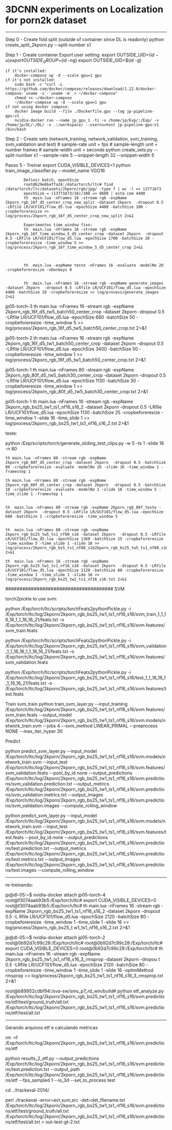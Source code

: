 # 3DCNN experiments on Localization for porn2k dataset

------------------------

Step 0 - Create fold split (outside of container since DL is readonly)
    python create_split_2kporn.py --split-number s1

Step 1 - Create container
    Export user setting:
        export OUTSIDE_UID=$(id -u)
        export OUTSIDE_GROUP=$(id -ng)
        export OUTSIDE_GID=$(id -g)

    if it's installed:
        docker-compose up -d --scale gpu=1 gpu
    if it's not installed:
        sudo bash -c "curl -L https://github.com/docker/compose/releases/download/1.22.0/docker-compose-`uname -s`-`uname -m` > ~/docker-compose"
        chmod +x ~/docker-compose
        ~/docker-compose up -d --scale gpu=1 gpu
    if not using docker compose:
        docker image build --file ./Dockerfile.gpu --tag jp-pipeline-gpu:v1 .
        nvidia-docker run --name jp_gpu_1 -ti -v /home/jp/Exp/:/Exp/ -v /home/jp/DL/:/DL/ -v .:/workspace/ --userns=host jp-pipeline-gpu:v1 /bin/bash

Step 2 - Create sets (network_training, network_validation, svm_training, svm_validation and test)
    # sample-rate unit = fps
    # sample-length unit = number frames
    # sample-width unit = seconds
    python create_sets.py --split-number s1 --sample-rate 5 --snippet-length 32 --snippet-width 5

Passo 5 - Treinar
    export CUDA_VISIBLE_DEVICES=1
    python train_image_classifier.py --model_name VGG16


			Definir batch, epochSize
			root@b29e6baffa24:/data/torch/ltc# find /data/torch/ltc/datasets/2kporn/rgb/jpg/ -type f | wc -l => 13771673
			epochSize = (13771673/16)/100 => 8608 | está com 4400
			th  main.lua -nFrames 16 -stream rgb -expName 2kporn_rgb_16f_d5_center_crop_new_split -dataset 2kporn  -dropout 0.5 -LRfile LR/UCF101/flow_d5.lua -epochSize 4400 -batchSize 100 -cropbeforeresize >> log/process/2kporn_rgb_16f_d5_center_crop_new_split 2>&1
			
			Experimentos time_window fixo:
			th  main.lua -nFrames 16 -stream rgb -expName 2kporn_rgb_16f_time_window_5_d5_center_crop -dataset 2kporn  -dropout 0.5 -LRfile LR/UCF101/flow_d5.lua -epochSize 1700 -batchSize 20 -cropbeforeresize -time_window 5 >> log/process/2kporn_rgb_16f_time_window_5_d5_center_crop 2>&1
			
			
			
			th  main.lua -expName teste -nFrames 16 -evaluate -modelNo 20 -cropbeforeresize -nDonkeys 0
			
			
			th  main.lua -nFrames 16 -stream rgb -expName generate_images -dataset 2kporn  -dropout 0.5 -LRfile LR/UCF101/flow_d5.lua -epochSize 4400 -batchSize 10 -cropbeforeresize >> log/process/generate_images 2>&1
			
			
jp05-torch-3		th  main.lua -nFrames 16 -stream rgb -expName 2kporn_rgb_16f_d5_tw5_batch50_center_crop -dataset 2kporn  -dropout 0.5 -LRfile LR/UCF101/flow_d5.lua -epochSize 680 -batchSize 50 -cropbeforeresize -time_window 5 >> log/process/2kporn_rgb_16f_d5_tw5_batch50_center_crop.txt 2>&1
			
jp05-torch-2		th  main.lua -nFrames 16 -stream rgb -expName 2kporn_rgb_16f_d5_tw1_batch50_center_crop -dataset 2kporn  -dropout 0.5 -LRfile LR/UCF101/flow_d5.lua -epochSize 3400 -batchSize 50 -cropbeforeresize -time_window 1 >> log/process/2kporn_rgb_16f_d5_tw1_batch50_center_crop.txt 2>&1

jp05-torch-1		th  main.lua -nFrames 80 -stream rgb -expName 2kporn_rgb_80f_d5_tw5_batch30_center_crop -dataset 2kporn  -dropout 0.5 -LRfile LR/UCF101/flow_d5.lua -epochSize 1130 -batchSize 30 -cropbeforeresize -time_window 1 >> log/process/2kporn_rgb_80f_d5_tw5_batch30_center_crop.txt 2>&1

jp05-torch-1		th  main.lua -nFrames 16 -stream rgb -expName 2kporn_rgb_bs25_tw1_ts1_nf16_s16_2 -dataset 2kporn  -dropout 0.5 -LRfile LR/UCF101/flow_d5.lua -epochSize 1130 -batchSize 25 -cropbeforeresize -time_window 1 -slide 16 -time_slide 1 >> log/process/2kporn_rgb_bs25_tw1_ts1_nf16_s16_2.txt 2>&1



teste:

python /Exp/scripts/torch/generate_sliding_test_clips.py -w 5 -ts 1 -slide 16 -n 80


	th main.lua -nFrames 80 -stream rgb -expName 2kporn_rgb_80f_d5_center_crop -dataset 2kporn  -dropout 0.5 -batchSize 80 -cropbeforeresize -evaluate -modelNo 26 -slide 16 -time_window 1 -framestep 1
    
    th main.lua -nFrames 80 -stream rgb -expName 2kporn_rgb_80f_d5_center_crop -dataset 2kporn  -dropout 0.5 -batchSize 10 -cropbeforeresize -evaluate -modelNo 1 -slide 16 -time_window 5 -time_slide 1 -framestep 1
    
    
    th  main.lua -nFrames 80 -stream rgb -expName 2kporn_rgb_80f_teste -dataset 2kporn  -dropout 0.5 -LRfile LR/UCF101/flow_d5.lua -epochSize 680 -batchSize 1 -cropbeforeresize -time_window 5
    
    
    th  main.lua -nFrames 80 -stream rgb -expName 2kporn_rgb_bs25_tw5_ts1_nf80_s16 -dataset 2kporn  -dropout 0.5 -LRfile LR/UCF101/flow_d5.lua -epochSize 1360 -batchSize 25 -cropbeforeresize -time_window 5 -time_slide 1 -slide 16 >> log/process/2kporn_rgb_bs5_ts1_nf80_s162kporn_rgb_bs25_tw5_ts1_nf80_s16.txt 2>&1
    
    th  main.lua -nFrames 16 -stream rgb -expName 2kporn_rgb_bs25_tw1_ts1_nf16_s16 -dataset 2kporn  -dropout 0.5 -LRfile LR/UCF101/flow_d5.lua -epochSize 2120 -batchSize 80 -cropbeforeresize -time_window 1 -time_slide 1 -slide 16 >> log/process/2kporn_rgb_bs25_tw1_ts1_nf16_s16.txt 2>&1
    
######################################
SVM

torch2pickle to use svm:

python /Exp/torch/ltc/scripts/torchFeats2pythonPickle.py -i /Exp/torch/ltc/log/2kporn/2kporn_rgb_bs25_tw1_ts1_nf16_s16/svm_train_1_1_16_16_1_1_16_16_21/feats.txt -o /Exp/torch/ltc/log/2kporn/2kporn_rgb_bs25_tw1_ts1_nf16_s16/svm.features/svm_train.feats

python /Exp/torch/ltc/scripts/torchFeats2pythonPickle.py -i /Exp/torch/ltc/log/2kporn/2kporn_rgb_bs25_tw1_ts1_nf16_s16/svm_validation_1_1_16_16_1_1_16_16_21/feats.txt -o /Exp/torch/ltc/log/2kporn/2kporn_rgb_bs25_tw1_ts1_nf16_s16/svm.features/svm_validation.feats

python /Exp/torch/ltc/scripts/torchFeats2pythonPickle.py -i /Exp/torch/ltc/log/2kporn/2kporn_rgb_bs25_tw1_ts1_nf16_s16/test_1_1_16_16_1_1_16_16_21/feats.txt -o /Exp/torch/ltc/log/2kporn/2kporn_rgb_bs25_tw1_ts1_nf16_s16/svm.features/test.feats


Train svm_train
python train_svm_layer.py --input_training /Exp/torch/ltc/log/2kporn/2kporn_rgb_bs25_tw1_ts1_nf16_s16/svm.features/svm_train.feats --output_model /Exp/torch/ltc/log/2kporn/2kporn_rgb_bs25_tw1_ts1_nf16_s16/svm.models/network_train.svm --jobs 4 --svm_method LINEAR_PRIMAL --preprocess NONE --max_iter_hyper 30

Predict

 python predict_svm_layer.py --input_model /Exp/torch/ltc/log/2kporn/2kporn_rgb_bs25_tw1_ts1_nf16_s16/svm.models/network_train.svm  --input_test /Exp/torch/ltc/log/2kporn/2kporn_rgb_bs25_tw1_ts1_nf16_s16/svm.features/svm_validation.feats --pool_by_id none  --output_predictions /Exp/torch/ltc/log/2kporn/2kporn_rgb_bs25_tw1_ts1_nf16_s16/svm.predictions/svm_validation.prediction.txt --output_metrics /Exp/torch/ltc/log/2kporn/2kporn_rgb_bs25_tw1_ts1_nf16_s16/svm.predictions/svm_validation.metrics.txt --output_images /Exp/torch/ltc/log/2kporn/2kporn_rgb_bs25_tw1_ts1_nf16_s16/svm.predictions/svm_validation.images --compute_rolling_window

 python predict_svm_layer.py --input_model /Exp/torch/ltc/log/2kporn/2kporn_rgb_bs25_tw1_ts1_nf16_s16/svm.models/network_train.svm  --input_test /Exp/torch/ltc/log/2kporn/2kporn_rgb_bs25_tw1_ts1_nf16_s16/svm.features/test.feats --pool_by_id none  --output_predictions /Exp/torch/ltc/log/2kporn/2kporn_rgb_bs25_tw1_ts1_nf16_s16/svm.predictions/test.prediction.txt --output_metrics /Exp/torch/ltc/log/2kporn/2kporn_rgb_bs25_tw1_ts1_nf16_s16/svm.predictions/test.metrics.txt --output_images /Exp/torch/ltc/log/2kporn/2kporn_rgb_bs25_tw1_ts1_nf16_s16/svm.predictions/test.images --compute_rolling_window
 
 
---------------------------------------------------
re-treinando:

jp@dl-05:~$  nvidia-docker attach jp05-torch-4
root@f3074aab93b5:/Exp/torch/ltc# export CUDA_VISIBLE_DEVICES=0
root@f3074aab93b5:/Exp/torch/ltc# th  main.lua -nFrames 16 -stream rgb -expName 2kporn_rgb_bs25_tw1_ts1_nf16_s16_2 -dataset 2kporn  -dropout 0.5 -L                 Rfile LR/UCF101/flow_d5.lua -epochSize 2120 -batchSize 80 -cropbeforeresize -time_window 1 -time_slide 1 -slide 16 >> log/process/2kporn_rgb_bs25_t                 w1_ts1_nf16_s16_2.txt 2>&1


jp@dl-05:~$ nvidia-docker attach jp05-torch-2
root@0b92d7c99c28:/Exp/torch/ltc#
root@0b92d7c99c28:/Exp/torch/ltc# export CUDA_VISIBLE_DEVICES=0
root@0b92d7c99c28:/Exp/torch/ltc# th  main.lua -nFrames 16 -stream rgb -expName 2kporn_rgb_bs25_tw1_ts1_nf16_s16_3_rmsprop -dataset 2kporn  -dropou                 t 0.5 -LRfile LR/UCF101/flow_d5.lua -epochSize 2120 -batchSize 80 -cropbeforeresize -time_window 1 -time_slide 1 -slide 16 -optimMethod rmsprop >>                  log/process/2kporn_rgb_bs25_tw1_ts1_nf16_s16_3_rmsprop.txt 2>&1

root@b89952cdbf94:/sva-sw/sms_p7_rd_win/build# python etf_analyze.py /Exp/torch/ltc/log/2kporn/2kporn_rgb_bs25_tw1_ts1_nf16_s16/svm.predictions/etf/test/ground_truth/all.txt /Exp/torch/ltc/log/2kporn/2kporn_rgb_bs25_tw1_ts1_nf16_s16/svm.predictions/etf/test/all.txt

--------------------------------
Gerando arquivos etf e calculando metricas

rm -rf /Exp/torch/ltc/log/2kporn/2kporn_rgb_bs25_tw1_ts1_nf16_s16/svm.predictions/etf

python results_2_etf.py --output_predictions /Exp/torch/ltc/log/2kporn/2kporn_rgb_bs25_tw1_ts1_nf16_s16/svm.predictions/test.prediction.txt --output_path /Exp/torch/ltc/log/2kporn/2kporn_rgb_bs25_tw1_ts1_nf16_s16/svm.predictions/etf --fps_sampled 1 --is_3d --set_to_process test

cd ../trackeval-2014/

perl ./trackeval -error=evt,sum,src -det=det_filename.txt /Exp/torch/ltc/log/2kporn/2kporn_rgb_bs25_tw1_ts1_nf16_s16/svm.predictions/etf/test/ground_truth/all.txt /Exp/torch/ltc/log/2kporn/2kporn_rgb_bs25_tw1_ts1_nf16_s16/svm.predictions/etf/test/all.txt >   out-test-gt-2.txt

